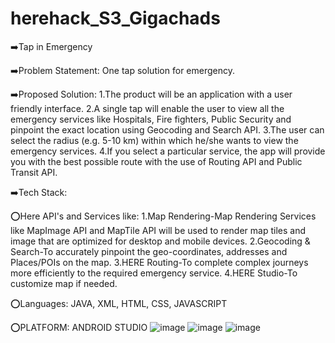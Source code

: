 # herehack_S3_Gigachads
➡️Tap in Emergency

➡️Problem Statement: One tap solution for emergency.

➡️Proposed Solution: 
  1.The product will be an application with a user friendly interface. 
  2.A single tap will enable the user to view all the emergency services like Hospitals, Fire fighters, Public Security and 
    pinpoint the exact location using Geocoding and Search API. 
  3.The user can select the radius (e.g. 5-10 km) within which he/she wants to view the emergency services.
  4.If you select a particular service, the app will provide you with the best possible route with the use of Routing API and Public Transit API.

➡️Tech Stack:

  ⭕Here API's and Services like:
      1.Map Rendering-Map Rendering Services like MapImage API and MapTile API will be used to render map tiles and image that are optimized for desktop and mobile devices.
      2.Geocoding & Search-To accurately pinpoint the geo-coordinates, addresses and Places/POIs on the map.
      3.HERE Routing-To complete complex journeys more efficiently to the required emergency service.
      4.HERE Studio-To customize map if needed.
      
  ⭕Languages: JAVA, XML, HTML, CSS, JAVASCRIPT

  ⭕PLATFORM: ANDROID STUDIO
![image](https://user-images.githubusercontent.com/99784181/204255882-680d35c0-c2e6-4f05-8681-2211661f9de7.png)
![image](https://user-images.githubusercontent.com/99784181/204255914-703fb53d-6c4d-4574-965e-cf60117036a2.png)
![image](https://user-images.githubusercontent.com/99784181/204256379-3707430f-4bea-4171-b7b8-bf665de91580.png)




